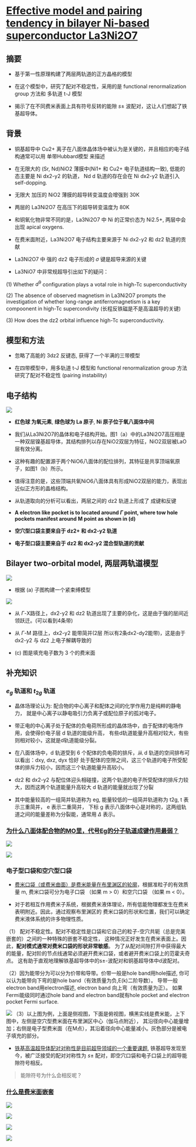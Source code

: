# [Effective model and pairing tendency in bilayer Ni-based superconductor La3Ni2O7](https://arxiv.org/pdf/2306.07275.pdf)

## 摘要

* 基于第一性原理构建了两层两轨道的正方晶格的模型

* 在这个模型中，研究了配对不稳定性，采用的是 functional renormalization group 方法和 多轨道 t-J 模型

* 揭示了在不同费米表面上具有符号反转的能隙 $s\pm$ 波配对，这让人们想起了铁基超导体。

## 背景

* 铜基超导中 Cu2+ 离子在八面体晶体场中被认为是关键的，并且相应的电子结构通常可以用 单带Hubbard模型 来描述

* 在无限大的 (Sr, Nd)NiO2 薄膜中(Ni1+ 和 Cu2+ 电子轨道结构一致), 低能的态主要是 Ni dx2-y2 的轨道，
Nd d 轨道的存在会在 Ni dx2-y2 轨道引入 self-dopping. 

* 无限大 加压的 NiO2 薄膜的超导转变温度会增强到 30K

* 两层的 La3Ni2O7 在高压下的超导转变温度为 80K

* 和铜氧化物非常不同的是，La3Ni2O7 中 Ni 的正常价态为 Ni2.5+, 两层中会出现 apical oxygens. 

* 在费米面附近，La3Ni2O7 电子结构主要来源于 Ni dx2-y2 和 dz2 轨道的贡献

* La3Ni2O7 中 强的 dz2 电子形成的 $\sigma$ 键是超导来源的关键

* La3NiO7 中非常规超导引出如下的疑问：

(1) Whether $d^9$ configuration plays a votal role in high-Tc superconductivity

(2) The absence of observed magnetism in La3Ni2O7 prompts the investigation of whether long-range 
antiferromagnetism is a key compoonent in high-Tc supercondivity (长程反铁磁是不是高温超导的关键)

(3) How does the dz2 orbital influence high-Tc superconductivity. 

## 模型和方法

* 忽略了高能的 3dz2 反键态, 获得了一个半满的三带模型

* 在四带模型中，用多轨道 t-J 模型和 functional renormalization group 方法研究了配对不稳定性 (pairing instability)

## 电子结构

![](https://github.com/yangyuan16/Literatures_reading/blob/main/strong_correlated_electrons/figs-B-Arxive-Ni-SC-2/fig1.png)

* **红色球 为氧元素**, **绿色球为 La 原子**, **Ni 原子位于氧八面体中间**

* 我们从La3Ni2O7的晶体和电子结构开始。图1（a）中的La3Ni2O7高压相是一种双层镍基超导体，其结构排列以存在NiO2双层为特征，NiO2双层被LaO层有效分离。

* 这种有趣的配置源于两个NiO6八面体的配位排列，其特征是共享顶端氧原子，如图1（b）所示。

* 值得注意的是，这些顶端共氧NiO6八面体具有形成NiO2双层的能力，表现出近似正方形的晶格结构。

* 从轨道取向的分析可以看出，两层之间的 dz2 轨道上形成了 成键和反键

* **A electron like pocket is to located around $\Gamma$ point, where tow hole pockets manifest around M point as shown in (d)**

* **空穴型口袋主要来自于 dz2+ 和 dx2-y2 轨道**

* **电子型口袋主要来自于 dz2 和 dx2-y2 混合型轨道的贡献**

## Bilayer two-orbital model, 两层两轨道模型

![](https://github.com/yangyuan16/Literatures_reading/blob/main/strong_correlated_electrons/figs-B-Arxive-Ni-SC-2/fig9.png)

* 根据 (a) 子图构建一个紧束缚模型

![](https://github.com/yangyuan16/Literatures_reading/blob/main/strong_correlated_electrons/figs-B-Arxive-Ni-SC-2/fig10.png)

* 从 $\Gamma$-X路径上，dx2-y2 和 dz2 轨道出现了主要的杂化，这是由于强的层间近领跃迁。(可以看到4条带)

* 从 $\Gamma$-M 路径上，dx2-y2 能带简并(2层 所以有2条dx2-dy2能带)，这是由于 dx2-y2 与 dz2 上电子解耦导致的

* (c) 图是填充电子数为 3 个的费米面



## 补充知识

### $e_g$ 轨道和 $t_{2g}$ 轨道

* 晶体场理论认为: 配合物的中心离子和配体之间的化学作用力是纯粹的静电力，
就是中心离子以静电吸引力负离子或配位原子的孤对电子。

* 带正电的中心离子处于配体的负电荷所形成的晶体场中，由于配体的电场作用，会使得价电子层 d 轨道的能级升高，
有些d轨道能量升高相对较大，有些则相对较小，这就是d轨道能级分裂。

* 在八面体场中，d 轨道受到 6 个配体的负电荷的排斥，从 d 轨道的空间排布可以看出：dxy, dxz, dyx 恰好
处于配体的空隙之间，这三个轨道的电子所受配体的排斥力较小，因而这三个轨道能量升高较小。

* dz2 和 dx2-y2 与配位体迎头相碰撞，这两个轨道的电子所受配体的排斥力较大，因而这两个轨道能量升高较大
d 轨道的能量就出现了分裂

* 其中能量较高的一组简并轨道称为 eg, 能量较低的一组简并轨道称为 t2g, t 表示三重简并， e 表示二重简并，
下标 g 表示八面体中心是对称的，这两组轨道之间的能量差称为分裂能，通常用 $\Delta$ 表示。

### [为什么八面体配合物的MO里，代号Eg的分子轨道成键作用最弱？](https://www.zhihu.com/question/427255229)

![](https://github.com/yangyuan16/Literatures_reading/blob/main/strong_correlated_electrons/figs-B-Arxive-Ni-SC-2/fig2.png)

![](https://github.com/yangyuan16/Literatures_reading/blob/main/strong_correlated_electrons/figs-B-Arxive-Ni-SC-2/fig3.png)

### 电子型口袋和空穴型口袋

* [费米口袋（或费米曲面）是费米能量在布里渊区的轮廓](https://zhuanlan.zhihu.com/p/595770536)，根据准粒子的有效质量 m, 
费米口袋可分为电子口袋 （如果 m > 0）和空穴口袋 （如果 m < 0）。

* 对于若相互作用费米子系统，根据费米液体理论，所有低能物理都发生在费米表明附近。因此，通过观察布里渊区的
费米口袋的形状和位置，我们可以确定费米液体系统的许多物理性质。

（1） 配对不稳定性。配对不稳定性是口袋和它自己的粒子-空穴共轭（总是完美嵌套的）之间的一种特殊的嵌套不稳定性，
这种情况正好发生在费米表面上。因此，**配对模式通常对费米口袋的形状非常敏感**。
为了从配对间隙打开中获得最大的能量，配对阶的节点线通常必须避开费米口袋，或者避开费米口袋上的范霍夫奇点。
这有助于直观地理解铁基超导体中的s±-波配对和铜基超导体中d波配对。

（2）因为能带分为可以分为价带和导带。价带一般是hole band用hole描述, 
你可以认为能带向下弯的是hole band（有效质量为负,E(k)二阶导数）。
导带一般electron band用electron描述, electron band 向上弯（有效质量为正）。
如果Fermi能级同时通过hole band and electron band就有hole pocket 
and electron pocket Fermi surface.
 
![](https://github.com/yangyuan16/Literatures_reading/blob/main/strong_correlated_electrons/figs-B-Arxive-Ni-SC-2/fig8.png)
（3）以上图为例，上面是侧视图，下面是俯视图，横黑实线是费米能，上下图中，左侧是空穴型费米面在布里渊区中心（伽马点附近），
其沿径向中心能量增加；右侧是电子型费米面（在M点），其沿着径向中心能量减小。灰色部分是被电子填充的部分。


* [铁基高温超导体配对对称性是目前超导领域的一个重要课题](https://sc.nju.edu.cn/yjjz/20190621/i5120.html), 
铁基超导发现至今，被广泛接受的配对对称性为 $s\pm$ 配对，即空穴口袋和电子口袋上的超导能隙符号相反。

> 能隙符号为什么会相反呢？

### [什么是费米面嵌套](https://www.zhihu.com/question/438919143)

![](https://github.com/yangyuan16/Literatures_reading/blob/main/strong_correlated_electrons/figs-B-Arxive-Ni-SC-2/fig4.png)

![](https://github.com/yangyuan16/Literatures_reading/blob/main/strong_correlated_electrons/figs-B-Arxive-Ni-SC-2/fig5.png)

![](https://github.com/yangyuan16/Literatures_reading/blob/main/strong_correlated_electrons/figs-B-Arxive-Ni-SC-2/fig6.png)

![](https://github.com/yangyuan16/Literatures_reading/blob/main/strong_correlated_electrons/figs-B-Arxive-Ni-SC-2/fig7.png)
